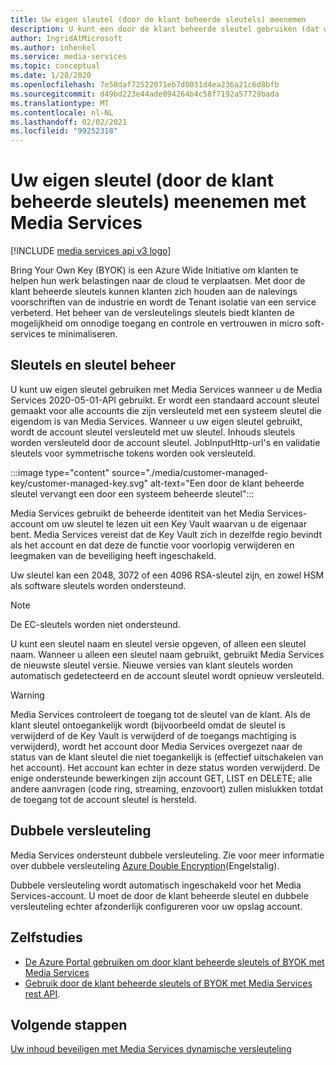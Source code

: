 ```yaml
---
title: Uw eigen sleutel (door de klant beheerde sleutels) meenemen
description: U kunt een door de klant beheerde sleutel gebruiken (dat wil zeggen, uw eigen sleutel meenemen) met Media Services.
author: IngridAtMicrosoft
ms.author: inhenkel
ms.service: media-services
ms.topic: conceptual
ms.date: 1/28/2020
ms.openlocfilehash: 7e58daf72522071eb7d0031d4ea236a21c6d8bfb
ms.sourcegitcommit: d49bd223e44ade094264b4c58f7192a57729bada
ms.translationtype: MT
ms.contentlocale: nl-NL
ms.lasthandoff: 02/02/2021
ms.locfileid: "99252318"
---
```

# <a name="bring-your-own-key-customer-managed-keys-with-media-services"></a>Uw eigen sleutel (door de klant beheerde sleutels) meenemen met Media Services

[!INCLUDE [media services api v3 logo](./includes/v3-hr.md)]

Bring Your Own Key (BYOK) is een Azure Wide Initiative om klanten te helpen hun werk belastingen naar de cloud te verplaatsen. Met door de klant beheerde sleutels kunnen klanten zich houden aan de nalevings voorschriften van de industrie en wordt de Tenant isolatie van een service verbeterd. Het beheer van de versleutelings sleutels biedt klanten de mogelijkheid om onnodige toegang en controle en vertrouwen in micro soft-services te minimaliseren.

## <a name="keys-and-key-management"></a>Sleutels en sleutel beheer

U kunt uw eigen sleutel gebruiken met Media Services wanneer u de Media Services 2020-05-01-API gebruikt. Er wordt een standaard account sleutel gemaakt voor alle accounts die zijn versleuteld met een systeem sleutel die eigendom is van Media Services. Wanneer u uw eigen sleutel gebruikt, wordt de account sleutel versleuteld met uw sleutel. Inhouds sleutels worden versleuteld door de account sleutel. JobInputHttp-url's en validatie sleutels voor symmetrische tokens worden ook versleuteld.

:::image type="content" source="./media/customer-managed-key/customer-managed-key.svg" alt-text="Een door de klant beheerde sleutel vervangt een door een systeem beheerde sleutel":::

Media Services gebruikt de beheerde identiteit van het Media Services-account om uw sleutel te lezen uit een Key Vault waarvan u de eigenaar bent. Media Services vereist dat de Key Vault zich in dezelfde regio bevindt als het account en dat deze de functie voor voorlopig verwijderen en leegmaken van de beveiliging heeft ingeschakeld.

Uw sleutel kan een 2048, 3072 of een 4096 RSA-sleutel zijn, en zowel HSM als software sleutels worden ondersteund.

> [!NOTE]
> De EC-sleutels worden niet ondersteund.

U kunt een sleutel naam en sleutel versie opgeven, of alleen een sleutel naam. Wanneer u alleen een sleutel naam gebruikt, gebruikt Media Services de nieuwste sleutel versie. Nieuwe versies van klant sleutels worden automatisch gedetecteerd en de account sleutel wordt opnieuw versleuteld.

> [!WARNING]
> Media Services controleert de toegang tot de sleutel van de klant. Als de klant sleutel ontoegankelijk wordt (bijvoorbeeld omdat de sleutel is verwijderd of de Key Vault is verwijderd of de toegangs machtiging is verwijderd), wordt het account door Media Services overgezet naar de status van de klant sleutel die niet toegankelijk is (effectief uitschakelen van het account). Het account kan echter in deze status worden verwijderd. De enige ondersteunde bewerkingen zijn account GET, LIST en DELETE; alle andere aanvragen (code ring, streaming, enzovoort) zullen mislukken totdat de toegang tot de account sleutel is hersteld.

## <a name="double-encryption"></a>Dubbele versleuteling

Media Services ondersteunt dubbele versleuteling.  Zie voor meer informatie over dubbele versleuteling [Azure Double Encryption](../../security/fundamentals/double-encryption.md)(Engelstalig).

Dubbele versleuteling wordt automatisch ingeschakeld voor het Media Services-account. U moet de door de klant beheerde sleutel en dubbele versleuteling echter afzonderlijk configureren voor uw opslag account.

## <a name="tutorials"></a>Zelfstudies

- [De Azure Portal gebruiken om door klant beheerde sleutels of BYOK met Media Services](tutorial-byok-portal.md)
- [Gebruik door de klant beheerde sleutels of BYOK met Media Services rest API](tutorial-byok-postman.md).

## <a name="next-steps"></a>Volgende stappen

[Uw inhoud beveiligen met Media Services dynamische versleuteling](content-protection-overview.md)
